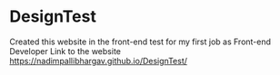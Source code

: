 # DesignTest
Created this website in the front-end test for my first job as Front-end Developer
Link to the website https://nadimpallibhargav.github.io/DesignTest/
